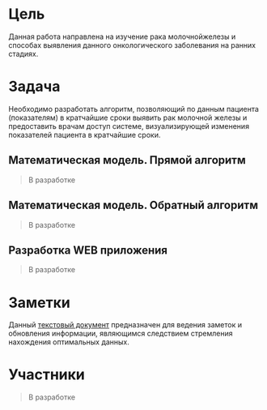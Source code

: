 # Цель
Данная работа направлена на изучение рака молочнойжелезы и способах выявления данного онкологического заболевания на ранних стадиях.
# Задача
Необходимо разработать алгоритм, позволяющий по данным пациента (показателям) в кратчайшие сроки выявить рак молочной железы и предоставить врачам доступ системе, визуализирующей изменения показателей пациента в кратчайшие сроки.
## Математическая модель. Прямой алгоритм
> В разработке
## Математическая модель. Обратный алгоритм
> В разработке
## Разработка WEB приложения
> В разработке
# Заметки
Данный [текстовый документ](https://docs.google.com/document/d/1b-KVBjqaSBkvBax6IHQ-SRn980dr5cO5zcYMpQwtZTg/edit?usp=sharing) предназначен для ведения заметок и обновления информации, являющимся следствием стремления нахождения оптимальных данных.
# Участники
> В разработке
